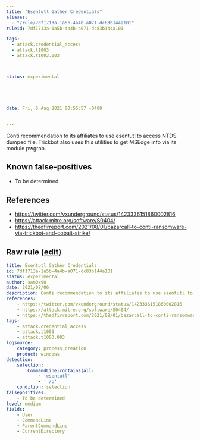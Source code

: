 ```yaml
---
title: "Esentutl Gather Credentials"
aliases:
  - "/rule/7df1713a-1a5b-4a4b-a071-dc83b144a101"
ruleid: 7df1713a-1a5b-4a4b-a071-dc83b144a101

tags:
  - attack.credential_access
  - attack.t1003
  - attack.t1003.003



status: experimental





date: Fri, 6 Aug 2021 00:55:57 +0400


---
```


Conti recommendation to its affiliates to use esentutl to access NTDS dumped file. Trickbot also uses this utilities to get MSEdge info via its module pwgrab.

<!--more-->


## Known false-positives

* To be determined



## References

* https://twitter.com/vxunderground/status/1423336151860002816
* https://attack.mitre.org/software/S0404/
* https://thedfirreport.com/2021/08/01/bazarcall-to-conti-ransomware-via-trickbot-and-cobalt-strike/


## Raw rule ([edit](https://github.com/SigmaHQ/sigma/edit/master/rules/windows/process_creation/proc_creation_win_susp_esentutl_params.yml))
```yaml
title: Esentutl Gather Credentials
id: 7df1713a-1a5b-4a4b-a071-dc83b144a101
status: experimental
author: sam0x90
date: 2021/08/06
description: Conti recommendation to its affiliates to use esentutl to access NTDS dumped file. Trickbot also uses this utilities to get MSEdge info via its module pwgrab.
references:
    - https://twitter.com/vxunderground/status/1423336151860002816
    - https://attack.mitre.org/software/S0404/
    - https://thedfirreport.com/2021/08/01/bazarcall-to-conti-ransomware-via-trickbot-and-cobalt-strike/
tags:
    - attack.credential_access
    - attack.t1003
    - attack.t1003.003
logsource:
    category: process_creation
    product: windows
detection:
    selection:
        CommandLine|contains|all:
            - 'esentutl'
            - ' /p'
    condition: selection
falsepositives:
    - To be determined
level: medium
fields:
    - User
    - CommandLine
    - ParentCommandLine
    - CurrentDirectory

```
